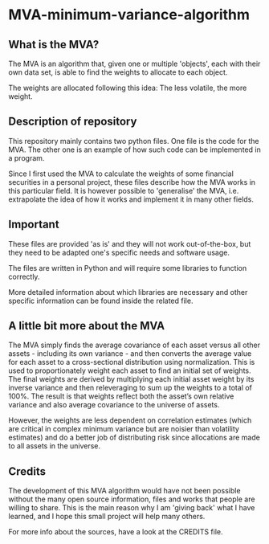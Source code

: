 # MVA-minimum-variance-algorithm


## What is the MVA? ##

The MVA is an algorithm that, given one or multiple 'objects', each with their own data set, is able to find the weights to allocate to each object.

The weights are allocated following this idea: The less volatile, the more weight.

## Description of repository ##

This repository mainly contains two python files.
One file is the code for the MVA.
The other one is an example of how such code can be implemented in a program.

Since I first used the MVA to calculate the weights of some financial securities in a personal project, these files describe how the MVA works in this particular field.
It is however possible to 'generalise' the MVA, i.e. extrapolate the idea of how it works and implement it in many other fields.

## Important ##

These files are provided 'as is' and they will not work out-of-the-box, but they need to be adapted one's specific needs and software usage.

The files are written in Python and will require some libraries to function correctly.

More detailed information about which libraries are necessary and other specific information can be found inside the related file.

## A little bit more about the MVA ##

The MVA simply finds the average covariance of each asset versus all other assets - including its own variance - and then converts the average value for each asset to a cross-sectional distribution using normalization. This is used to proportionately weight each asset to find an initial set of weights.
The final weights are derived by multiplying each initial asset weight by its inverse variance and then releveraging to sum up the weights to a total of 100%.
The result is that weights reflect both the asset’s own relative variance and also average covariance to the universe of assets. 

However, the weights are less dependent on correlation estimates (which are critical in complex minimum variance but are noisier than volatility estimates) and do a better job of distributing risk since allocations are made to all assets in the universe.

## Credits ##

The development of this MVA algorithm would have not been possible without the many open source information, files and works that people are willing to share.
This is the main reason why I am 'giving back' what I have learned, and I hope this small project will help many others.

For more info about the sources, have a look at the CREDITS file.
